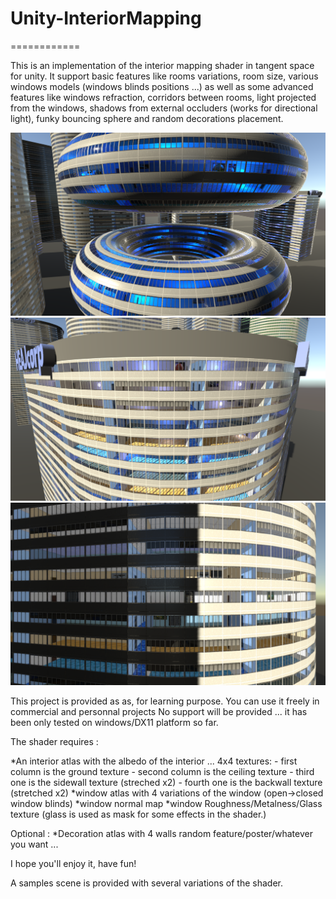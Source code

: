 # Unity-InteriorMapping
============

This is an implementation of the interior mapping shader in tangent space for unity. It support basic features like rooms variations, room size, various windows models (windows blinds positions ...) as well as some advanced features like windows refraction, corridors between rooms, light projected from the windows, shadows from external occluders (works for directional light), funky bouncing sphere and random decorations placement. 

![alt text](Doc/InteriorMapping01.PNG)  
![alt text](Doc/InteriorMapping02.PNG)  
![alt text](Doc/InteriorMapping03.PNG)  

This project is provided as as, for learning purpose.
You can use it freely in commercial and personnal projects
No support will be provided ... it has been only tested on windows/DX11 platform so far.

The shader requires :

*An interior atlas with the albedo of the interior ... 4x4 textures:
	- first column is the ground texture
	- second column is the ceiling texture
	- third one is the sidewall texture (streched x2)
	- fourth one is the backwall texture (stretched x2)
*window atlas with 4 variations of the window (open->closed window blinds)
*window normal map
*window Roughness/Metalness/Glass texture (glass is used as mask for some effects in the shader.)

Optional :
*Decoration atlas with 4 walls random feature/poster/whatever you want ... 

I hope you'll enjoy it, have fun!

A samples scene is provided with several variations of the shader.
